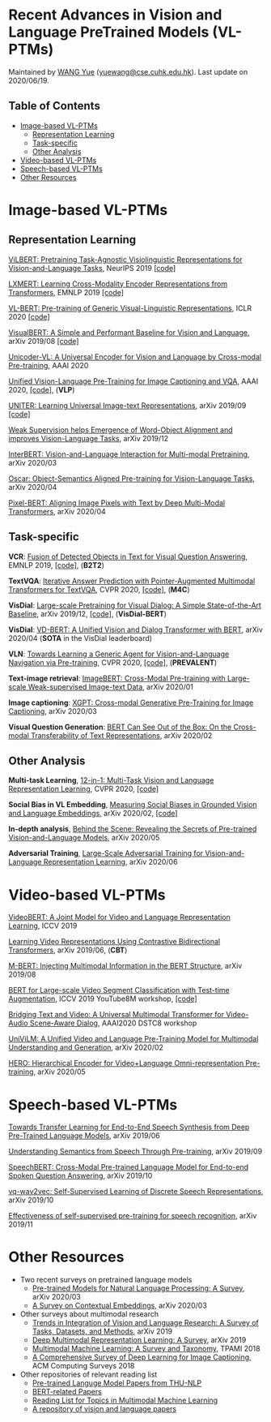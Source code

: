 # Recent Advances in Vision and Language PreTrained Models (VL-PTMs)
Maintained by [WANG Yue](https://yuewang-cuhk.github.io/) (yuewang@cse.cuhk.edu.hk). Last update on 2020/06/19.

## Table of Contents

* [Image-based VL-PTMs](#image-based-vl-ptms)
  * [Representation Learning](#representation-learning)
  * [Task-specific](#task-specific)
  * [Other Analysis](#other-analysis)
* [Video-based VL-PTMs](#video-based-vl-ptms)
* [Speech-based VL-PTMs](#speech-based-vl-ptms)
* [Other Resources](#other-resources)


# Image-based VL-PTMs

## Representation Learning

[ViLBERT: Pretraining Task-Agnostic Visiolinguistic Representations for Vision-and-Language Tasks](https://arxiv.org/abs/1908.02265), NeurIPS 2019 [[code]](https://github.com/jiasenlu/vilbert_beta)

[LXMERT: Learning Cross-Modality Encoder Representations from Transformers](https://arxiv.org/abs/1908.07490), EMNLP 2019 [[code]](https://github.com/airsplay/lxmert)

[VL-BERT: Pre-training of Generic Visual-Linguistic Representations](https://arxiv.org/abs/1908.08530), ICLR 2020
 [[code]](https://github.com/jackroos/VL-BERT)

[VisualBERT: A Simple and Performant Baseline for Vision and Language](https://arxiv.org/abs/1908.03557), arXiv 2019/08 [[code]](https://github.com/uclanlp/visualbert)

[Unicoder-VL: A Universal Encoder for Vision and Language by Cross-modal Pre-training](https://arxiv.org/abs/1908.06066), AAAI 2020

[Unified Vision-Language Pre-Training for Image Captioning and VQA](https://arxiv.org/pdf/1909.11059.pdf), AAAI 2020, [[code]](https://github.com/LuoweiZhou/VLP), (**VLP**)

[UNITER: Learning Universal Image-text Representations](https://arxiv.org/abs/1909.11740), arXiv 2019/09 [[code]](https://github.com/ChenRocks/UNITER)

[Weak Supervision helps Emergence of Word-Object Alignment and improves Vision-Language Tasks](https://arxiv.org/abs/1912.03063), arXiv 2019/12

[InterBERT: Vision-and-Language Interaction for Multi-modal Pretraining](https://arxiv.org/abs/2003.13198), arXiv 2020/03

[Oscar: Object-Semantics Aligned Pre-training for Vision-Language Tasks](https://arxiv.org/pdf/2004.06165.pdf), arXiv 2020/04

[Pixel-BERT: Aligning Image Pixels with Text by Deep Multi-Modal Transformers](https://arxiv.org/abs/2004.00849), arXiv 2020/04


## Task-specific

**VCR**: [Fusion of Detected Objects in Text for Visual Question Answering](https://arxiv.org/abs/1908.05054), EMNLP 2019, [[code]](https://github.com/google-research/language/tree/master/language/question_answering/b2t2), (**B2T2**)

**TextVQA**: [Iterative Answer Prediction with Pointer-Augmented Multimodal Transformers for TextVQA](https://arxiv.org/abs/1911.06258), CVPR 2020, [[code]](https://github.com/ronghanghu/pythia/tree/project/m4c/projects/M4C), (**M4C**)

**VisDial**: [Large-scale Pretraining for Visual Dialog: A Simple State-of-the-Art Baseline](https://arxiv.org/abs/1912.02379), arXiv 2019/12, [[code]](https://github.com/vmurahari3/visdial-bert), (**VisDial-BERT**)

**VisDial**: [VD-BERT: A Unified Vision and Dialog Transformer with BERT](https://arxiv.org/abs/2004.13278), arXiv 2020/04 (**SOTA** in the VisDial leaderboard)

**VLN**: [Towards Learning a Generic Agent for Vision-and-Language Navigation via Pre-training](https://arxiv.org/abs/2002.10638), CVPR 2020, [[code]](https://github.com/weituo12321/PREVALENT), (**PREVALENT**)

**Text-image retrieval**: [ImageBERT: Cross-Modal Pre-training with
Large-scale Weak-supervised Image-text Data](https://arxiv.org/abs/2001.07966), arXiv 2020/01

**Image captioning**: [XGPT: Cross-modal Generative Pre-Training for Image Captioning](https://arxiv.org/abs/2003.01473), arXiv 2020/03

**Visual Question Generation**: [BERT Can See Out of the Box: On the Cross-modal Transferability of Text Representations](https://arxiv.org/abs/2002.10832), arXiv 2020/02


## Other Analysis

**Multi-task Learning**, [12-in-1: Multi-Task Vision and Language Representation Learning](https://arxiv.org/abs/1912.02315), CVPR 2020, [[code]](https://github.com/facebookresearch/vilbert-multi-task) 

**Social Bias in VL Embedding**, [Measuring Social Biases in Grounded Vision and Language Embeddings](https://arxiv.org/abs/2002.08911), arXiv 2020/02, [[code]](https://github.com/candacelax/bias-in-vision-and-language)

**In-depth analysis**, [Behind the Scene: Revealing the Secrets of Pre-trained Vision-and-Language Models](https://arxiv.org/abs/2005.07310), arXiv 2020/05

**Adversarial Training**, [Large-Scale Adversarial Training for Vision-and-Language Representation Learning](https://arxiv.org/abs/2006.06195), arXiv 2020/06
  
  
# Video-based VL-PTMs

[VideoBERT: A Joint Model for Video and Language Representation Learning](https://arxiv.org/abs/1904.01766), ICCV 2019

[Learning Video Representations Using Contrastive Bidirectional Transformers](https://arxiv.org/abs/1906.05743), arXiv 2019/06, (**CBT**)

[M-BERT: Injecting Multimodal Information in the BERT Structure](https://arxiv.org/abs/1908.05787), arXiv 2019/08

[BERT for Large-scale Video Segment Classification with Test-time Augmentation](https://arxiv.org/abs/1912.01127), 	ICCV 2019 YouTube8M workshop, [[code]](https://github.com/hughshaoqz/3rd-Youtube8M-TM)

[Bridging Text and Video: A Universal Multimodal Transformer for Video-Audio Scene-Aware Dialog](https://arxiv.org/abs/2002.00163), AAAI2020 DSTC8 workshop

[UniViLM: A Unified Video and Language Pre-Training Model for Multimodal Understanding and Generation](https://arxiv.org/abs/2002.06353), arXiv 2020/02

[HERO: Hierarchical Encoder for Video+Language Omni-representation Pre-training](https://arxiv.org/abs/2005.00200), arXiv 2020/05

# Speech-based VL-PTMs

[Towards Transfer Learning for End-to-End Speech Synthesis from Deep Pre-Trained Language Models](https://arxiv.org/abs/1906.07307), arXiv 2019/06

[Understanding Semantics from Speech Through Pre-training](https://arxiv.org/abs/1909.10924), arXiv 2019/09

[SpeechBERT: Cross-Modal Pre-trained Language Model for End-to-end Spoken Question Answering](https://arxiv.org/abs/1910.11559), arXiv 2019/10

[vq-wav2vec: Self-Supervised Learning of Discrete Speech Representations](https://arxiv.org/abs/1910.05453),  arXiv 2019/10

[Effectiveness of self-supervised pre-training for speech recognition](https://arxiv.org/abs/1911.03912),  arXiv 2019/11


# Other Resources

* Two recent surveys on pretrained language models
  * [Pre-trained Models for Natural Language Processing: A Survey](https://arxiv.org/abs/2003.08271), arXiv 2020/03
  * [A Survey on Contextual Embeddings](https://arxiv.org/abs/2003.07278), arXiv 2020/03
* Other surveys about multimodal research
  * [Trends in Integration of Vision and Language Research: A Survey of Tasks, Datasets, and Methods](https://arxiv.org/abs/1907.09358), arXiv 2019
  * [Deep Multimodal Representation Learning: A Survey](https://ieeexplore.ieee.org/abstract/document/8715409), arXiv 2019 
  * [Multimodal Machine Learning: A Survey and Taxonomy](https://arxiv.org/abs/1705.09406), TPAMI 2018
  * [A Comprehensive Survey of Deep Learning for Image Captioning](https://arxiv.org/abs/1810.04020), ACM Computing Surveys 2018
* Other repositories of relevant reading list
  * [Pre-trained Languge Model Papers from THU-NLP](https://github.com/thunlp/PLMpapers)
  * [BERT-related Papers](https://github.com/tomohideshibata/BERT-related-papers)
  * [Reading List for Topics in Multimodal Machine Learning](https://github.com/pliang279/awesome-multimodal-ml)
  * [A repository of vision and language papers](https://github.com/sangminwoo/awesome-vision-and-language-papers)


